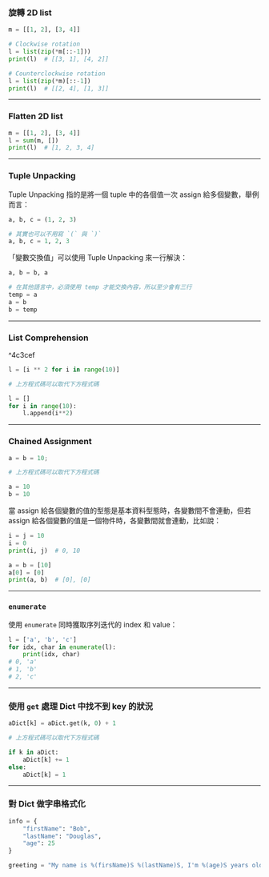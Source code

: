### 旋轉 2D list

```Python
m = [[1, 2], [3, 4]]

# Clockwise rotation
l = list(zip(*m[::-1]))
print(l)  # [[3, 1], [4, 2]]

# Counterclockwise rotation
l = list(zip(*m)[::-1])
print(l)  # [[2, 4], [1, 3]]
```

---

### Flatten 2D list

```Python
m = [[1, 2], [3, 4]]
l = sum(m, [])
print(l)  # [1, 2, 3, 4]
```

---

### Tuple Unpacking

Tuple Unpacking 指的是將一個 tuple 中的各個值一次 assign 給多個變數，舉例而言：

```python
a, b, c = (1, 2, 3)

# 其實也可以不用寫 `(` 與 `)`
a, b, c = 1, 2, 3
```

「變數交換值」可以使用 Tuple Unpacking 來一行解決：

```python
a, b = b, a

# 在其他語言中，必須使用 temp 才能交換內容，所以至少會有三行
temp = a
a = b
b = temp
```

---

### List Comprehension

^4c3cef

```python
l = [i ** 2 for i in range(10)]

# 上方程式碼可以取代下方程式碼

l = []
for i in range(10):
    l.append(i**2)
```

---

### Chained Assignment

```python
a = b = 10;

# 上方程式碼可以取代下方程式碼

a = 10
b = 10
```

當 assign 給各個變數的值的型態是基本資料型態時，各變數間不會連動，但若 assign 給各個變數的值是一個物件時，各變數間就會連動，比如說：

```python
i = j = 10
i = 0
print(i, j)  # 0, 10

a = b = [10]
a[0] = [0]
print(a, b)  # [0], [0]
```

---

### `enumerate`

使用 `enumerate` 同時獲取序列迭代的 index 和 value：

```python
l = ['a', 'b', 'c']
for idx, char in enumerate(l):
    print(idx, char)
# 0, 'a'
# 1, 'b'
# 2, 'c'
```

---

### 使用 `get` 處理 Dict 中找不到 key 的狀況

```python
aDict[k] = aDict.get(k, 0) + 1

# 上方程式碼可以取代下方程式碼

if k in aDict:
    aDict[k] += 1
else:
    aDict[k] = 1
```

---

### 對 Dict 做字串格式化

```Python
info = {
    "firstName": "Bob",
    "lastName": "Douglas",
    "age": 25
}

greeting = "My name is %(firsName)S %(lastName)S, I'm %(age)S years old." % info
```